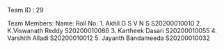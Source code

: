 Team ID : 29

Team Members:
        Name:                       Roll No:
    1.  Akhil G S V N S             S20200010010
    2.  K.Viswanath Reddy           S20200010086
    3.  Kartheek Dasari             S20200010055
    4.  Varshith Alladi             S20200010012
    5.  Jayanth Bandameeda          S20200010032